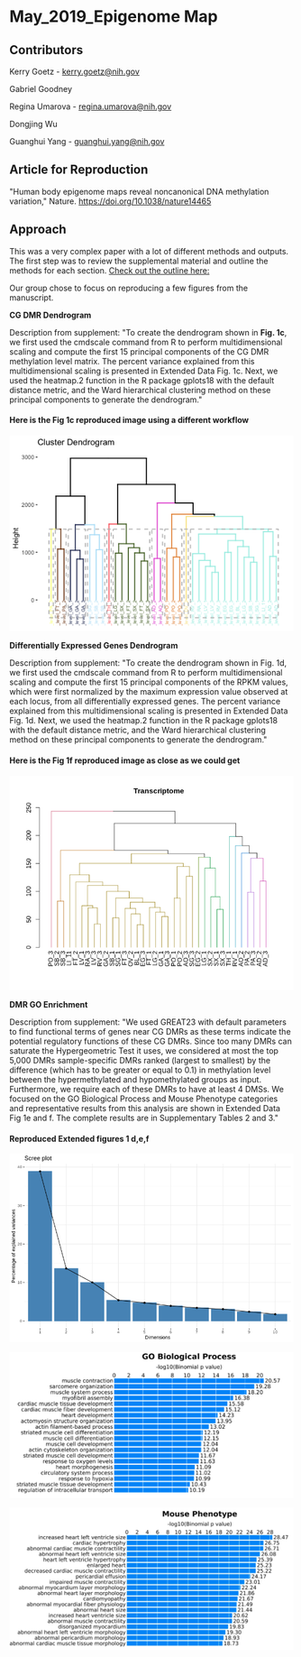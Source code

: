 # May_2019_Epigenome Map

## Contributors

Kerry Goetz - kerry.goetz@nih.gov

Gabriel Goodney

Regina Umarova - regina.umarova@nih.gov

Dongjing Wu

Guanghui Yang - guanghui.yang@nih.gov

## Article for Reproduction
"Human body epigenome maps reveal noncanonical DNA methylation variation," Nature. https://doi.org/10.1038/nature14465

## Approach

This was a very complex paper with a lot of different methods and outputs. The first step was to review the supplemental material and outline the methods for each section. [Check out the outline here:](/outline.pdf)

Our group chose to focus on reproducing a few figures from the manuscript.

**CG DMR Dendrogram**

Description from supplement: "To create the dendrogram shown in **Fig. 1c**, we first used the cmdscale command from R to perform multidimensional scaling and compute the first 15 principal components of the CG DMR methylation level matrix. The percent variance explained from this multidimensional scaling is  presented in Extended Data Fig. 1c. Next, we used the heatmap.2 function in the R package gplots18 with the default distance metric, and  the Ward hierarchical clustering method on these principal components to generate the dendrogram." 

#### Here is the Fig 1c reproduced image using a different workflow

![Dendro done different](figures/figure1c.png)


**Differentially Expressed Genes Dendrogram**

Description from supplement: "To create the dendrogram shown in Fig. 1d, we first used the cmdscale command from R to 
perform multidimensional scaling and compute the first 15 principal components of the RPKM 
values, which were first normalized by the maximum expression value observed at each locus, 
from all differentially expressed genes. The percent variance explained from this 
multidimensional scaling is presented in Extended Data Fig. 1d. Next, we used the heatmap.2 
function in the R package gplots18 with the default distance metric, and the Ward hierarchical 
clustering method on these principal components to generate the dendrogram." 

#### Here is the Fig 1f reproduced image as close as we could get


![Dendro 1f](figures/Figure1d.png)


**DMR GO Enrichment** 

Description from supplement: "We used GREAT23 with default parameters to find functional terms of genes near CG DMRs as 
these terms indicate the potential regulatory functions of these CG DMRs. Since too many 
DMRs can saturate the Hypergeometric Test it uses, we considered at most the top 5,000 
DMRs sample-specific DMRs ranked (largest to smallest) by the difference (which has to be 
greater or equal to 0.1) in methylation level between the hypermethylated and hypomethylated 
groups as input. Furthermore, we require each of these DMRs to have at least 4 DMSs. We 
focused on the GO Biological Process and Mouse Phenotype categories and representative 
results from this analysis are shown in Extended Data Fig 1e and f. The complete results are in 
Supplementary Tables 2 and 3." 


#### Reproduced Extended figures 1 d,e,f
 
![Ext Fig 1d](figures/ExtFig1d.png) 


![Ext Fig 1e](figures/ExtFig1e.png)


![Ext Fig 1f](figures/ExtFig1f.png)
